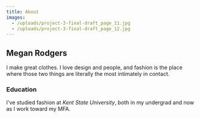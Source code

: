 ```yaml
---
title: About
images:
  - /uploads/project-3-final-draft_page_11.jpg
  - /uploads/project-3-final-draft_page_12.jpg
---
```

## Megan Rodgers
I make great clothes. I love design and people, and fashion is the place where those two things are literally the most intimately in contact.
### Education
I've studied fashion at _Kent State University_, both in my undergrad and now as I work toward my MFA.